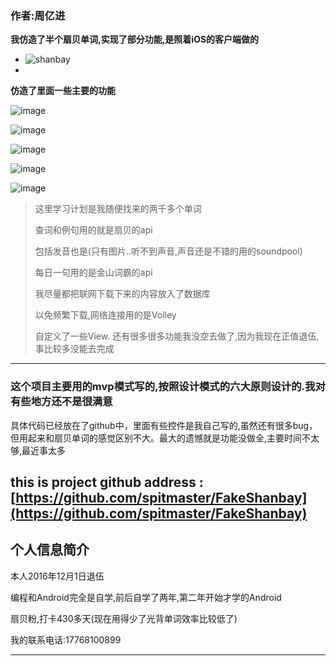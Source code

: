 ### 作者:周亿进

**我仿造了半个扇贝单词,实现了部分功能,是照着iOS的客户端做的**

- ![shanbay](http://img0.ph.126.net/wHLi7q-cFnf0eHURlPdlNw==/6632074918350140421.png)
- 

**仿造了里面一些主要的功能** 

![image](http://img1.ph.126.net/L1-WdsOEsJpphCvXqOCQRg==/6631775851190489812.gif)


![image](http://img2.ph.126.net/4BudupNyqWI52myCm0Gacg==/6631453694283553256.gif)


![image](http://img0.ph.126.net/h_3j0oeVDXKU4rUsslHBFg==/6631520764492842234.gif)

![image](http://img1.ph.126.net/MSvEcWDroV0zwT_UjBa1_Q==/6632159580745480471.gif)

![image](http://img2.ph.126.net/PaUDDKIv6mFuZur4VEX_4g==/6631846219931564813.gif)
> 
> 这里学习计划是我随便找来的两千多个单词
> 
> 查词和例句用的就是扇贝的api
> 
> 包括发音也是(只有图片..听不到声音,声音还是不错的用的soundpool)
> 
> 每日一句用的是金山词霸的api
> 
> 我尽量都把联网下载下来的内容放入了数据库
> 
> 以免频繁下载,网络连接用的是Volley
> 
> 自定义了一些View. 还有很多很多功能我没空去做了,因为我现在正值退伍,事比较多没能去完成

----------

### 这个项目主要用的mvp模式写的,按照设计模式的六大原则设计的.我对有些地方还不是很满意


具体代码已经放在了github中，里面有些控件是我自己写的,虽然还有很多bug，但用起来和扇贝单词的感觉区别不大。最大的遗憾就是功能没做全,主要时间不太够,最近事太多

this is project github address : [https://github.com/spitmaster/FakeShanbay](https://github.com/spitmaster/FakeShanbay)
---
个人信息简介
---
本人2016年12月1日退伍

编程和Android完全是自学,前后自学了两年,第二年开始才学的Android

扇贝粉,打卡430多天(现在用得少了光背单词效率比较低了)

我的联系电话:17768100899

----------
